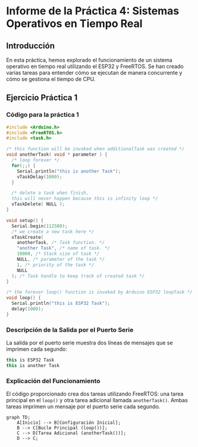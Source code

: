 # Informe de la Práctica 4: Sistemas Operativos en Tiempo Real

## Introducción

En esta práctica, hemos explorado el funcionamiento de un sistema operativo en tiempo real utilizando el ESP32 y FreeRTOS. Se han creado varias tareas para entender cómo se ejecutan de manera concurrente y cómo se gestiona el tiempo de CPU.

## Ejercicio Práctica 1

### Código para la práctica 1

```cpp
#include <Arduino.h>
#include <FreeRTOS.h>
#include <task.h>

/* this function will be invoked when additionalTask was created */
void anotherTask( void * parameter ) {
  /* loop forever */
  for(;;) {
    Serial.println("this is another Task");
    vTaskDelay(1000);
  }

  /* delete a task when finish,
  this will never happen because this is infinity loop */
  vTaskDelete( NULL );
}

void setup() {
  Serial.begin(112500);
  /* we create a new task here */
  xTaskCreate(
    anotherTask, /* Task function. */
    "another Task", /* name of task. */
    10000, /* Stack size of task */
    NULL, /* parameter of the task */
    1, /* priority of the task */
    NULL
  ); /* Task handle to keep track of created task */
}

/* the forever loop() function is invoked by Arduino ESP32 loopTask */
void loop() {
  Serial.println("this is ESP32 Task");
  delay(1000);
}
```


### Descripción de la Salida por el Puerto Serie

La salida por el puerto serie muestra dos líneas de mensajes que se imprimen cada segundo:

```cpp
this is ESP32 Task
this is another Task
```


### Explicación del Funcionamiento

El código proporcionado crea dos tareas utilizando FreeRTOS: una tarea principal en el `loop()` y otra tarea adicional llamada `anotherTask()`. Ambas tareas imprimen un mensaje por el puerto serie cada segundo.

```mermaid
graph TD;
    A[Inicio] --> B[Configuración Inicial];
    B --> C[Bucle Principal (loop())];
    C --> D[Tarea Adicional (anotherTask())];
    D --> C;
```



